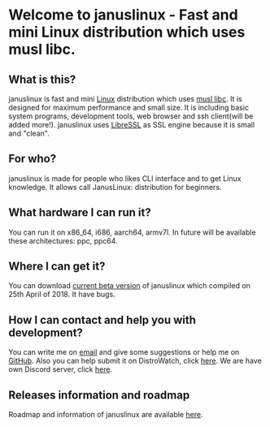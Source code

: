 # Welcome to januslinux - Fast and mini Linux distribution which uses musl libc.

## What is this?

januslinux is fast and mini [Linux](https://www.kernel.org/) distribution which uses [musl libc](http://www.musl-libc.org/). It is designed for maximum performance and small size. It is including basic system programs, development tools, web browser and ssh client(will be added more!). januslinux uses [LibreSSL](https://www.libressl.org/) as SSL engine because it is small and "clean".

## For who?

januslinux is made for people who likes CLI interface and to get Linux knowledge. It allows call JanusLinux: distribution for beginners.

## What hardware I can run it?

You can run it on x86_64, i686, aarch64, armv7l. In future will be available these architectures: ppc, ppc64.

## Where I can get it?

You can download [current beta version](https://github.com/JanusLinux/janus/releases/download/1.0-beta/januslinux-1.0-beta.iso) of januslinux which compiled on 25th April of 2018. It have bugs.

## How I can contact and help you with development?

You can write me on [email](mailto:nagakamira@gmail.com) and give some suggestions or help me on [GitHub](https://github.com/JanusLinux/janus). Also you can help submit it on DistroWatch, click [here](http://distrowatch.org/dwres.php?waitingdistro=444&resource=links#new). We are have own Discord server, click [here](https://discord.gg/a329dDz).

## Releases information and roadmap

Roadmap and information of januslinux are available [here](https://januslinux.github.io/releases/).
